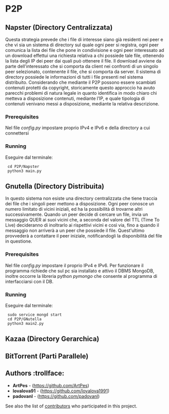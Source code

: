 # P2P 

## Napster (Directory Centralizzata)

Questa strategia prevede che i file di interesse siano già residenti nei peer e che vi sia un sistema di directory sul quale   ogni peer si registra, ogni peer comunica la lista dei file che pone in condivisione e ogni peer interessato ad un download     effettui una richiesta relativa a chi possiede tale file, ottenendo la lista degli IP dei peer dai quali può ottenere il       file. Il download avviene da parte dell’interessato che si comporta da client nei confronti di un singolo peer selezionato,     contenente il file, che si comporta da server. Il sistema di directory possiede le informazioni di tutti i file presenti nel   sistema distribuito. Considerando che mediante il P2P possono essere scambiati contenuti protetti da copyright, storicamente   questo approccio ha avuto parecchi problemi di natura legale in quanto identifica in modo chiaro chi metteva a disposizione     contenuti, mediante l’IP, e quale tipologia di contenuti venivano messi a disposizione, mediante la relativa descrizione.

### Prerequisites

Nel file _config.py_ impostare proprio IPv4 e IPv6 e della directory a cui connettersi

### Running

Eseguire dal terminale:
```
 cd P2P/Napster
 python3 main.py
```


## Gnutella (Directory Distribuita)
In questo sistema non esiste una directory centralizzata che tiene traccia dei file che i singoli peer mettono a disposizione. Ogni peer conosce un numero limitato di vicini iniziali, ed ha la possibilità di trovarne altri successivamente. Quando un peer decide di cercare un file, invia un messaggio QUER ai suoi vicini che, a seconda del valore del TTL (Time To Live) decideranno di inoltrarlo ai rispettivi vicini e così via, fino a  quando il messaggio non arriverà a un peer che possiede il file. Quest'ultimo provvederà a contattare il peer iniziale,  notificandogli la disponibilità del file in questione.

### Prerequisites

Nel file _config.py_ impostare  il proprio IPv4 e IPv6. Per funzionare il programma richiede che sul pc sia installato e attivo il DBMS MongoDB, inoltre occorre la libreria python _pymongo_ che consente al programma di interfacciarsi con il DB.

### Running

Eseguire dal terminale:
```
 sudo service mongd start
 cd P2P/GNutella
 python3 main2.py
```


## Kazaa (Directory Gerarchica)

## BitTorrent (Parti Parallele)


## Authors :trollface:

* **ArtPes** - (https://github.com/ArtPes)
* **lovalova91** - (https://github.com/lovalova1991)
* **padovanl** - (https://github.com/padovanl)

See also the list of [contributors](https://github.com/ArtPes/P2P/graphs/contributors) who participated in this project.

